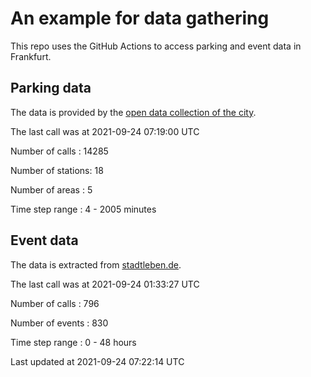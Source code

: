# An example for data gathering

This repo uses the GitHub Actions to access parking and event data in Frankfurt.

## Parking data
The data is provided by the [open data collection of the city](https://www.offenedaten.frankfurt.de/).

The last call was at 2021-09-24 07:19:00 UTC

Number of calls   : 14285

Number of stations:    18

Number of areas   :     5

Time step range   :     4 -  2005 minutes


## Event data
The data is extracted from [stadtleben.de](https://stadtleben.de/frankfurt/).

The last call was at 2021-09-24 01:33:27 UTC

Number of calls   : 796

Number of events  : 830

Time step range   :   0 -  48 hours


Last updated at 2021-09-24 07:22:14 UTC
